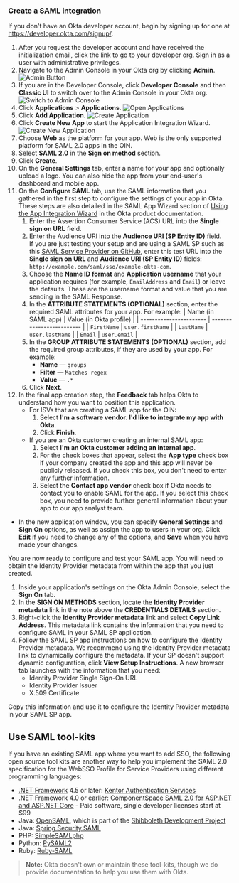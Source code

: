 ### Create a SAML integration

If you don't have an Okta developer account, begin by signing up for one at <https://developer.okta.com/signup/>.

1. After you request the developer account and have received the initialization email, click the link to go to your developer org. Sign in as a user with administrative privileges.
1. Navigate to the Admin Console in your Okta org by clicking **Admin**.
  ![Admin Button](/img/oin/scim_end-user-ui.png "Admin Button")
1. If you are in the Developer Console, click **Developer Console** and then **Classic UI** to switch over to the Admin Console in your Okta org.
  ![Switch to Admin Console](/img/oin/scim_switch-ui.png "Switch to Admin UI")
1. Click **Applications** > **Applications**.
  ![Open Applications](/img/oin/scim_open-apps.png "Open Applications")
1. Click **Add Application**.
  ![Create Application](/img/oin/scim_create-app.png "Add App button")
1. Click **Create New App** to start the Application Integration Wizard.
  ![Create New Application](/img/oin/scim_create-app-new.png "Create App button")
1. Choose **Web** as the platform for your app. Web is the only supported platform for SAML 2.0 apps in the OIN.
1. Select **SAML 2.0** in the **Sign on method** section.
1. Click **Create**.
1. On the **General Settings** tab, enter a name for your app and optionally upload a logo. You can also hide the app from your end-user's dashboard and mobile app.
1. On the **Configure SAML** tab, use the SAML information that you gathered in the <GuideLink link="../before-you-begin">first step</GuideLink> to configure the settings of your app in Okta. These steps are also detailed in the SAML App Wizard section of [Using the App Integration Wizard](https://help.okta.com/en/prod/okta_help_CSH.htm#ext_Apps_App_Integration_Wizard) in the Okta product documentation.
      1. Enter the Assertion Consumer Service (ACS) URL into the **Single sign on URL** field.
      1. Enter the Audience URI into the **Audience URI (SP Entity ID)** field.  
      If you are just testing your setup and are using a SAML SP such as this [SAML Service Provider on GitHub](https://github.com/mcguinness/saml-sp), enter this test URL into the **Single sign on URL** and **Audience URI (SP Entity ID)** fields: `http://example.com/saml/sso/example-okta-com`.
      1. Choose the **Name ID format** and **Application username** that your application requires (for example, `EmailAddress` and `Email`) or leave the defaults. These are the username format and value that you are sending in the SAML Response.
      1. In the **ATTRIBUTE STATEMENTS (OPTIONAL)** section, enter the required SAML attributes for your app.
      For example:
            | Name (in SAML app)         | Value (in Okta profile)              |
            | ----------------------- | ------------------------- |
            | `FirstName`             | `user.firstName`          |
            | `LastName`              | `user.lastName`           |
            | `Email`                 | `user.email`              |
      1. In the **GROUP ATTRIBUTE STATEMENTS (OPTIONAL)** section, add the required group attributes, if they are used by your app.
      For example:
          * **Name** &mdash; `groups`
          * **Filter** &mdash; `Matches regex`
          * **Value** &mdash; `.*`
      1. Click **Next**.
1. In the final app creation step, the **Feedback** tab helps Okta to understand how you want to position this application.
      * For ISVs that are creating a SAML app for the OIN:
         1. Select **I'm a software vendor. I'd like to integrate my app with Okta**.
         1. Click **Finish**.
      * If you are an Okta customer creating an internal SAML app:
          1. Select **I'm an Okta customer adding an internal app**.
          1. For the check boxes that appear, select the **App type** check box if your company created the app and this app will never be publicly released. If you check this box, you don't need to enter any further information.
          1. Select the **Contact app vendor** check box if Okta needs to contact you to enable SAML for the app. If you select this check box, you need to provide further general information about your app to our app analyst team.

* In the new application window, you can specify **General Settings** and **Sign On** options, as well as assign the app to users in your org. Click **Edit** if you need to change any of the options, and **Save** when you have made your changes.

You are now ready to configure and test your SAML app. You will need to obtain the Identity Provider metadata from within the app that you just created.

1. Inside your application's settings on the Okta Admin Console, select the **Sign On** tab.
1. In the **SIGN ON METHODS** section, locate the **Identity Provider metadata** link in the note above the **CREDENTIALS DETAILS** section.
1. Right-click the **Identity Provider metadata** link and select **Copy Link Address**. This metadata link contains the information that you need to configure SAML in your SAML SP application.
1. Follow the SAML SP app instructions on how to configure the Identity Provider metadata. We recommend using the Identity Provider metadata link to dynamically configure the metadata. If your SP doesn't support dynamic configuration, click **View Setup Instructions**. A new browser tab launches with the information that you need:
    * Identity Provider Single Sign-On URL
    * Identity Provider Issuer
    * X.509 Certificate

Copy this information and use it to configure the Identity Provider metadata in your SAML SP app.

## Use SAML tool-kits

If you have an existing SAML app where you want to add SSO, the following open source tool kits are another way to help you implement the SAML 2.0 specification for the WebSSO Profile for Service Providers using different programming languages:

* [.NET Framework](https://en.wikipedia.org/wiki/.NET_Framework_version_history) 4.5 or later: [Kentor Authentication Services](https://github.com/KentorIT/authservices#kentor-authentication-services)
* .NET Framework 4.0 or earlier: [ComponentSpace SAML 2.0 for ASP.NET and ASP.NET Core](https://www.componentspace.com/) - Paid software, single developer licenses start at $99
* Java: [OpenSAML](https://wiki.shibboleth.net/confluence/display/OS30/Home), which is part of the [Shibboleth Development Project](https://www.shibboleth.net/)
* Java: [Spring Security SAML](/code/java/spring_security_saml)
* PHP: [SimpleSAMLphp](/code/php/simplesamlphp)
* Python: [PySAML2](/code/python/pysaml2)
* Ruby: [Ruby-SAML](https://rubygems.org/gems/ruby-saml)

>**Note:** Okta doesn't own or maintain these tool-kits, though we do provide documentation to help you use them with Okta.
